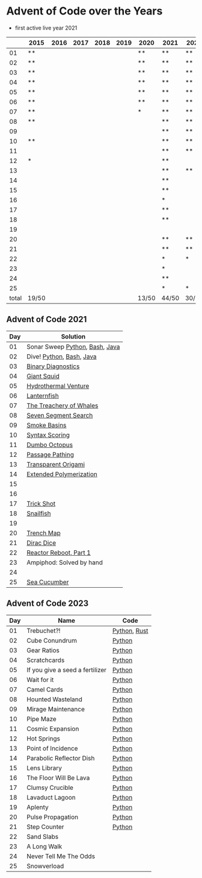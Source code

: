 # Advent of Code over the Years
- first active live year 2021

|       	| 2015  	| 2016 	| 2017 	| 2018 	| 2019 	| 2020  	| 2021  	| 2022  	| 2023  	| 2024 	| 2025 	|
|-------	|-------	|------	|------	|------	|------	|-------	|-------	|-------	|-------	|------	|------	|
| 01    	| **    	|      	|      	|      	|      	| **    	| **    	| **    	| **    	| **   	|      	|
| 02    	| **    	|      	|      	|      	|      	| **    	| **    	| **    	| **    	| **   	|      	|
| 03    	| **    	|      	|      	|      	|      	| **    	| **    	| **    	| **    	| **   	|      	|
| 04    	| **    	|      	|      	|      	|      	| **    	| **    	| **    	| **    	| **   	|      	|
| 05    	| **    	|      	|      	|      	|      	| **    	| **    	| **    	| **    	| **   	|      	|
| 06    	| **    	|      	|      	|      	|      	| **    	| **    	| **    	| **    	| **   	|      	|
| 07    	| **    	|      	|      	|      	|      	| *     	| **    	| **    	| **    	| **   	|      	|
| 08    	| **    	|      	|      	|      	|      	|       	| **    	| **    	| **    	| **   	|      	|
| 09    	|       	|      	|      	|      	|      	|       	| **    	| **    	| **    	| *   	|      	|
| 10    	| **    	|      	|      	|      	|      	|       	| **    	| **    	| **    	| **   	|      	|
| 11    	|       	|      	|      	|      	|      	|       	| **    	| **    	| **    	| **   	|      	|
| 12    	| *     	|      	|      	|      	|      	|       	| **    	|       	|       	| **   	|      	|
| 13    	|       	|      	|      	|      	|      	|       	| **    	| **    	| *     	| **   	|      	|
| 14    	|       	|      	|      	|      	|      	|       	| **    	|       	| **    	| **  	|      	|
| 15    	|       	|      	|      	|      	|      	|       	| **    	|       	| **    	|      	|      	|
| 16    	|       	|      	|      	|      	|      	|       	| *     	|       	| **    	|      	|      	|
| 17    	|       	|      	|      	|      	|      	|       	| **    	|       	| **    	| *   	|      	|
| 18    	|       	|      	|      	|      	|      	|       	| **    	|       	| **    	|      	|      	|
| 19    	|       	|      	|      	|      	|      	|       	|       	|       	| *     	|      	|      	|
| 20    	|       	|      	|      	|      	|      	|       	| **    	| **    	|       	|      	|      	|
| 21    	|       	|      	|      	|      	|      	|       	| **    	| **    	| *     	|      	|      	|
| 22    	|       	|      	|      	|      	|      	|       	| *     	| *     	|       	|      	|      	|
| 23    	|       	|      	|      	|      	|      	|       	| *     	|       	|       	|      	|      	|
| 24    	|       	|      	|      	|      	|      	|       	| **    	|       	|       	|      	|      	|
| 25    	|       	|      	|      	|      	|      	|       	| *     	| *     	|       	|      	|      	|
| total 	| 19/50 	|      	|      	|      	|      	| 13/50 	| 44/50 	| 30/50 	| 35/50 	|      	|      	|


## Advent of Code 2021
| Day 	| Solution 	|
|-----	|----------	|
| 01   	| Sonar Sweep [Python](2021/python/sonar_sweep.py), [Bash](2021/bash//sonar_sweep.sh), [Java](2021/java//SonarSweep.java)|
| 02   	| Dive! [Python](2021/python//dive.py), [Bash](2021/bash/dive.sh), [Java](2021/java//Dive.java)|
| 03   	| [Binary Diagnostics](2021/python//binary_diagnostics.py)|
| 04   	| [Giant Squid](2021/python//giant_squid.py)|
| 05   	| [Hydrothermal Venture](2021/python//hydrothermal_venture.py)|
| 06   	| [Lanternfish](2021/python//lanternfish.py)|
| 07   	| [The Treachery of Whales](2021/python//treachery_of_whales.py)|
| 08   	| [Seven Segment Search](2021/python//seven_segment_search.py)|
| 09   	| [Smoke Basins](2021/python//smoke_basin.py)|
| 10  	| [Syntax Scoring](2021/python//syntax_scoring.py)|
| 11  	| [Dumbo Octopus](2021/python//dumbo_octopus.py)|
| 12  	| [Passage Pathing](2021/python//passage_pathing.py)|
| 13  	| [Transparent Origami](2021/python//transparent_origami.py)|
| 14  	| [Extended Polymerization](2021/python//extended_polymerization.py)|
| 15  	|          	|
| 16  	|          	|
| 17   	| [Trick Shot](2021/python//trick_shot.py)|
| 18   	| [Snailfish](2021/python//snailfish.py)|
| 19   	|          	|
| 20  	| [Trench Map](2021/python//trench_map.py)|
| 21  	| [Dirac Dice](scripts/dirac_dice.py)|
| 22  	| [Reactor Reboot, Part 1](2021/python//reactor_reboot.py)|
| 23  	| Ampiphod: Solved by hand |
| 24  	| |
| 25  	| [Sea Cucumber](2021/python/sea_cucumbers.py)|


## Advent of Code 2023
| Day | Name                            | Code                                                     | 
|-----|---------------------------------|----------------------------------------------------------|
| 01  | Trebuchet?!                     | [Python](2023/python/trebuchet.py), [Rust](2023/rust/trebuchet.rs)  | 
| 02  | Cube Conundrum                  | [Python](2023/python/cube_conundrum.py)                  |
| 03  | Gear Ratios                     | [Python](2023/python/gear_ratios.py)                     | 
| 04  | Scratchcards                    | [Python](2023/python/scratchcards.py)                    |
| 05  | If you give a seed a fertilizer | [Python](2023/python/uf_you_give_a_seed_a_fertilizer.py) |
| 06  | Wait for it                     | [Python](2023/python/wait_for_it.py)                     |
| 07  | Camel Cards                     | [Python](2023/python/camel_cards.py)                     |
| 08  | Hounted Wasteland               | [Python](2023/python/hounted_wasteland.py)               |
| 09  | Mirage Maintenance              | [Python](2023/python/mirage_maintenance.py)              |                                                                
| 10  | Pipe Maze                       | [Python](2023/python/pipe_maze.py)                       |                                                                
| 11  | Cosmic Expansion                | [Python](2023/python/cosmic_expansion.py)                |                                                                
| 12  | Hot Springs                     | [Python](2023/python/hot_springs.py)                     |                                                                
| 13  | Point of Incidence              | [Python](2023/python/point_of_incidence.py)              |                                                                
| 14  | Parabolic Reflector Dish        | [Python](2023/python/parabolic_reflector_dish.py)        |                                                                
| 15  | Lens Library                    | [Python](2023/python/lens_library.py)                    |                                                                
| 16  | The Floor Will Be Lava          | [Python](2023/python/the_floor_will_be_lava.py)          |                                                                
| 17  | Clumsy Crucible                 | [Python](2023/python/clumsy_cruscible.py)                |                                                                
| 18  | Lavaduct Lagoon                 | [Python](2023/python/lavaduct_lagoon.py)                 |                                                                
| 19  | Aplenty                         | [Python](2023/python/aplenty.py)                         |                                                                
| 20  | Pulse Propagation               | [Python](2023/python/pulse_propagation.py)               |                                                                
| 21  | Step Counter                    | [Python](2023/python/step_counter.py)                    |                                                                
| 22  | Sand Slabs                      |                                                          |                                                                
| 23  | A Long Walk                     |                                                          |                                                                
| 24  | Never Tell Me The Odds          |                                                          |                                                                
| 25  | Snowverload                     |                                                          |                                                                
